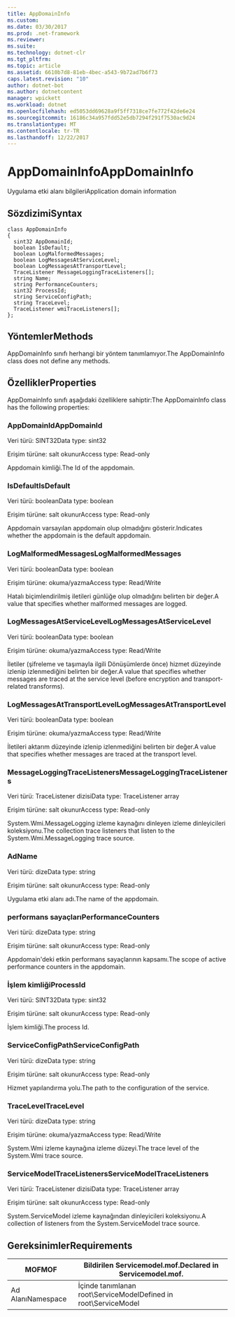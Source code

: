 ```yaml
---
title: AppDomainInfo
ms.custom: 
ms.date: 03/30/2017
ms.prod: .net-framework
ms.reviewer: 
ms.suite: 
ms.technology: dotnet-clr
ms.tgt_pltfrm: 
ms.topic: article
ms.assetid: 6610b7d8-81eb-4bec-a543-9b72ad7b6f73
caps.latest.revision: "10"
author: dotnet-bot
ms.author: dotnetcontent
manager: wpickett
ms.workload: dotnet
ms.openlocfilehash: ed5053dd69628a9f5ff7318ce7fe772f42de6e24
ms.sourcegitcommit: 16186c34a957fdd52e5db7294f291f7530ac9d24
ms.translationtype: MT
ms.contentlocale: tr-TR
ms.lasthandoff: 12/22/2017
---
```

# <a name="appdomaininfo"></a><span data-ttu-id="09fdb-102">AppDomainInfo</span><span class="sxs-lookup"><span data-stu-id="09fdb-102">AppDomainInfo</span></span>
<span data-ttu-id="09fdb-103">Uygulama etki alanı bilgileri</span><span class="sxs-lookup"><span data-stu-id="09fdb-103">Application domain information</span></span>  
  
## <a name="syntax"></a><span data-ttu-id="09fdb-104">Sözdizimi</span><span class="sxs-lookup"><span data-stu-id="09fdb-104">Syntax</span></span>  
  
```  
class AppDomainInfo  
{  
  sint32 AppDomainId;  
  boolean IsDefault;  
  boolean LogMalformedMessages;  
  boolean LogMessagesAtServiceLevel;  
  boolean LogMessagesAtTransportLevel;  
  TraceListener MessageLoggingTraceListeners[];  
  string Name;  
  string PerformanceCounters;  
  sint32 ProcessId;  
  string ServiceConfigPath;  
  string TraceLevel;  
  TraceListener wmiTraceListeners[];  
};  
```  
  
## <a name="methods"></a><span data-ttu-id="09fdb-105">Yöntemler</span><span class="sxs-lookup"><span data-stu-id="09fdb-105">Methods</span></span>  
 <span data-ttu-id="09fdb-106">AppDomainInfo sınıfı herhangi bir yöntem tanımlamıyor.</span><span class="sxs-lookup"><span data-stu-id="09fdb-106">The AppDomainInfo class does not define any methods.</span></span>  
  
## <a name="properties"></a><span data-ttu-id="09fdb-107">Özellikler</span><span class="sxs-lookup"><span data-stu-id="09fdb-107">Properties</span></span>  
 <span data-ttu-id="09fdb-108">AppDomainInfo sınıfı aşağıdaki özelliklere sahiptir:</span><span class="sxs-lookup"><span data-stu-id="09fdb-108">The AppDomainInfo class has the following properties:</span></span>  
  
### <a name="appdomainid"></a><span data-ttu-id="09fdb-109">AppDomainId</span><span class="sxs-lookup"><span data-stu-id="09fdb-109">AppDomainId</span></span>  
 <span data-ttu-id="09fdb-110">Veri türü: SINT32</span><span class="sxs-lookup"><span data-stu-id="09fdb-110">Data type: sint32</span></span>  
  
 <span data-ttu-id="09fdb-111">Erişim türüne: salt okunur</span><span class="sxs-lookup"><span data-stu-id="09fdb-111">Access type: Read-only</span></span>  
  
 <span data-ttu-id="09fdb-112">Appdomain kimliği.</span><span class="sxs-lookup"><span data-stu-id="09fdb-112">The Id of the appdomain.</span></span>  
  
### <a name="isdefault"></a><span data-ttu-id="09fdb-113">IsDefault</span><span class="sxs-lookup"><span data-stu-id="09fdb-113">IsDefault</span></span>  
 <span data-ttu-id="09fdb-114">Veri türü: boolean</span><span class="sxs-lookup"><span data-stu-id="09fdb-114">Data type: boolean</span></span>  
  
 <span data-ttu-id="09fdb-115">Erişim türüne: salt okunur</span><span class="sxs-lookup"><span data-stu-id="09fdb-115">Access type: Read-only</span></span>  
  
 <span data-ttu-id="09fdb-116">Appdomain varsayılan appdomain olup olmadığını gösterir.</span><span class="sxs-lookup"><span data-stu-id="09fdb-116">Indicates whether the appdomain is the default appdomain.</span></span>  
  
### <a name="logmalformedmessages"></a><span data-ttu-id="09fdb-117">LogMalformedMessages</span><span class="sxs-lookup"><span data-stu-id="09fdb-117">LogMalformedMessages</span></span>  
 <span data-ttu-id="09fdb-118">Veri türü: boolean</span><span class="sxs-lookup"><span data-stu-id="09fdb-118">Data type: boolean</span></span>  
  
 <span data-ttu-id="09fdb-119">Erişim türüne: okuma/yazma</span><span class="sxs-lookup"><span data-stu-id="09fdb-119">Access type: Read/Write</span></span>  
  
 <span data-ttu-id="09fdb-120">Hatalı biçimlendirilmiş iletileri günlüğe olup olmadığını belirten bir değer.</span><span class="sxs-lookup"><span data-stu-id="09fdb-120">A value that specifies whether malformed messages are logged.</span></span>  
  
### <a name="logmessagesatservicelevel"></a><span data-ttu-id="09fdb-121">LogMessagesAtServiceLevel</span><span class="sxs-lookup"><span data-stu-id="09fdb-121">LogMessagesAtServiceLevel</span></span>  
 <span data-ttu-id="09fdb-122">Veri türü: boolean</span><span class="sxs-lookup"><span data-stu-id="09fdb-122">Data type: boolean</span></span>  
  
 <span data-ttu-id="09fdb-123">Erişim türüne: okuma/yazma</span><span class="sxs-lookup"><span data-stu-id="09fdb-123">Access type: Read/Write</span></span>  
  
 <span data-ttu-id="09fdb-124">İletiler (şifreleme ve taşımayla ilgili Dönüşümlerde önce) hizmet düzeyinde izlenip izlenmediğini belirten bir değer.</span><span class="sxs-lookup"><span data-stu-id="09fdb-124">A value that specifies whether messages are traced at the service level (before encryption and transport-related transforms).</span></span>  
  
### <a name="logmessagesattransportlevel"></a><span data-ttu-id="09fdb-125">LogMessagesAtTransportLevel</span><span class="sxs-lookup"><span data-stu-id="09fdb-125">LogMessagesAtTransportLevel</span></span>  
 <span data-ttu-id="09fdb-126">Veri türü: boolean</span><span class="sxs-lookup"><span data-stu-id="09fdb-126">Data type: boolean</span></span>  
  
 <span data-ttu-id="09fdb-127">Erişim türüne: okuma/yazma</span><span class="sxs-lookup"><span data-stu-id="09fdb-127">Access type: Read/Write</span></span>  
  
 <span data-ttu-id="09fdb-128">İletileri aktarım düzeyinde izlenip izlenmediğini belirten bir değer.</span><span class="sxs-lookup"><span data-stu-id="09fdb-128">A value that specifies whether messages are traced at the transport level.</span></span>  
  
### <a name="messageloggingtracelisteners"></a><span data-ttu-id="09fdb-129">MessageLoggingTraceListeners</span><span class="sxs-lookup"><span data-stu-id="09fdb-129">MessageLoggingTraceListeners</span></span>  
 <span data-ttu-id="09fdb-130">Veri türü: TraceListener dizisi</span><span class="sxs-lookup"><span data-stu-id="09fdb-130">Data type: TraceListener array</span></span>  
  
 <span data-ttu-id="09fdb-131">Erişim türüne: salt okunur</span><span class="sxs-lookup"><span data-stu-id="09fdb-131">Access type: Read-only</span></span>  
  
 <span data-ttu-id="09fdb-132">System.Wmi.MessageLogging izleme kaynağını dinleyen izleme dinleyicileri koleksiyonu.</span><span class="sxs-lookup"><span data-stu-id="09fdb-132">The collection trace listeners that listen to the System.Wmi.MessageLogging trace source.</span></span>  
  
### <a name="name"></a><span data-ttu-id="09fdb-133">Ad</span><span class="sxs-lookup"><span data-stu-id="09fdb-133">Name</span></span>  
 <span data-ttu-id="09fdb-134">Veri türü: dize</span><span class="sxs-lookup"><span data-stu-id="09fdb-134">Data type: string</span></span>  
  
 <span data-ttu-id="09fdb-135">Erişim türüne: salt okunur</span><span class="sxs-lookup"><span data-stu-id="09fdb-135">Access type: Read-only</span></span>  
  
 <span data-ttu-id="09fdb-136">Uygulama etki alanı adı.</span><span class="sxs-lookup"><span data-stu-id="09fdb-136">The name of the appdomain.</span></span>  
  
### <a name="performancecounters"></a><span data-ttu-id="09fdb-137">performans sayaçları</span><span class="sxs-lookup"><span data-stu-id="09fdb-137">PerformanceCounters</span></span>  
 <span data-ttu-id="09fdb-138">Veri türü: dize</span><span class="sxs-lookup"><span data-stu-id="09fdb-138">Data type: string</span></span>  
  
 <span data-ttu-id="09fdb-139">Erişim türüne: salt okunur</span><span class="sxs-lookup"><span data-stu-id="09fdb-139">Access type: Read-only</span></span>  
  
 <span data-ttu-id="09fdb-140">Appdomain'deki etkin performans sayaçlarının kapsamı.</span><span class="sxs-lookup"><span data-stu-id="09fdb-140">The scope of active performance counters in the appdomain.</span></span>  
  
### <a name="processid"></a><span data-ttu-id="09fdb-141">İşlem kimliği</span><span class="sxs-lookup"><span data-stu-id="09fdb-141">ProcessId</span></span>  
 <span data-ttu-id="09fdb-142">Veri türü: SINT32</span><span class="sxs-lookup"><span data-stu-id="09fdb-142">Data type: sint32</span></span>  
  
 <span data-ttu-id="09fdb-143">Erişim türüne: salt okunur</span><span class="sxs-lookup"><span data-stu-id="09fdb-143">Access type: Read-only</span></span>  
  
 <span data-ttu-id="09fdb-144">İşlem kimliği.</span><span class="sxs-lookup"><span data-stu-id="09fdb-144">The process Id.</span></span>  
  
### <a name="serviceconfigpath"></a><span data-ttu-id="09fdb-145">ServiceConfigPath</span><span class="sxs-lookup"><span data-stu-id="09fdb-145">ServiceConfigPath</span></span>  
 <span data-ttu-id="09fdb-146">Veri türü: dize</span><span class="sxs-lookup"><span data-stu-id="09fdb-146">Data type: string</span></span>  
  
 <span data-ttu-id="09fdb-147">Erişim türüne: salt okunur</span><span class="sxs-lookup"><span data-stu-id="09fdb-147">Access type: Read-only</span></span>  
  
 <span data-ttu-id="09fdb-148">Hizmet yapılandırma yolu.</span><span class="sxs-lookup"><span data-stu-id="09fdb-148">The path to the configuration of the service.</span></span>  
  
### <a name="tracelevel"></a><span data-ttu-id="09fdb-149">TraceLevel</span><span class="sxs-lookup"><span data-stu-id="09fdb-149">TraceLevel</span></span>  
 <span data-ttu-id="09fdb-150">Veri türü: dize</span><span class="sxs-lookup"><span data-stu-id="09fdb-150">Data type: string</span></span>  
  
 <span data-ttu-id="09fdb-151">Erişim türüne: okuma/yazma</span><span class="sxs-lookup"><span data-stu-id="09fdb-151">Access type: Read/Write</span></span>  
  
 <span data-ttu-id="09fdb-152">System.Wmi izleme kaynağına izleme düzeyi.</span><span class="sxs-lookup"><span data-stu-id="09fdb-152">The trace level of the System.Wmi trace source.</span></span>  
  
### <a name="servicemodeltracelisteners"></a><span data-ttu-id="09fdb-153">ServiceModelTraceListeners</span><span class="sxs-lookup"><span data-stu-id="09fdb-153">ServiceModelTraceListeners</span></span>  
 <span data-ttu-id="09fdb-154">Veri türü: TraceListener dizisi</span><span class="sxs-lookup"><span data-stu-id="09fdb-154">Data type: TraceListener array</span></span>  
  
 <span data-ttu-id="09fdb-155">Erişim türüne: salt okunur</span><span class="sxs-lookup"><span data-stu-id="09fdb-155">Access type: Read-only</span></span>  
  
 <span data-ttu-id="09fdb-156">System.ServiceModel izleme kaynağından dinleyicileri koleksiyonu.</span><span class="sxs-lookup"><span data-stu-id="09fdb-156">A collection of listeners from the System.ServiceModel trace source.</span></span>  
  
## <a name="requirements"></a><span data-ttu-id="09fdb-157">Gereksinimler</span><span class="sxs-lookup"><span data-stu-id="09fdb-157">Requirements</span></span>  
  
|<span data-ttu-id="09fdb-158">MOF</span><span class="sxs-lookup"><span data-stu-id="09fdb-158">MOF</span></span>|<span data-ttu-id="09fdb-159">Bildirilen Servicemodel.mof.</span><span class="sxs-lookup"><span data-stu-id="09fdb-159">Declared in Servicemodel.mof.</span></span>|  
|---------|-----------------------------------|  
|<span data-ttu-id="09fdb-160">Ad Alanı</span><span class="sxs-lookup"><span data-stu-id="09fdb-160">Namespace</span></span>|<span data-ttu-id="09fdb-161">İçinde tanımlanan root\ServiceModel</span><span class="sxs-lookup"><span data-stu-id="09fdb-161">Defined in root\ServiceModel</span></span>|
